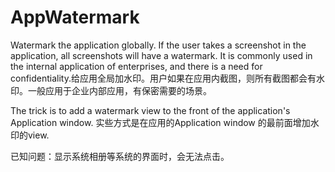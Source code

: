 # AppWatermark
Watermark the application globally. If the user takes a screenshot in the application, all screenshots will have a watermark. It is commonly used in the internal application of enterprises, and there is a need for confidentiality.给应用全局加水印。用户如果在应用内截图，则所有截图都会有水印。一般应用于企业内部应用，有保密需要的场景。

The trick is to add a watermark view to the front of the application's Application window.
实些方式是在应用的Application window 的最前面增加水印的view.

已知问题：显示系统相册等系统的界面时，会无法点击。
